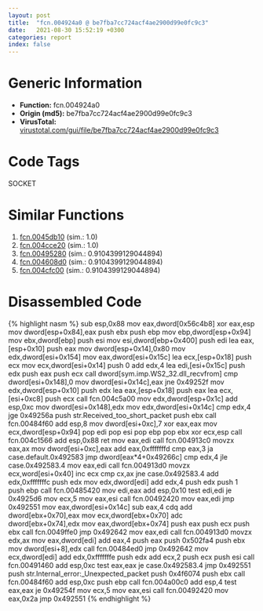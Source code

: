 ```yaml
---
layout: post
title:  "fcn.004924a0 @ be7fba7cc724acf4ae2900d99e0fc9c3"
date:   2021-08-30 15:52:19 +0300
categories: report
index: false
---
```


# Generic Information
- **Function:** fcn.004924a0
- **Origin (md5):** be7fba7cc724acf4ae2900d99e0fc9c3
- **VirusTotal:** [virustotal.com/gui/file/be7fba7cc724acf4ae2900d99e0fc9c3][virustotal_ref]

# Code Tags
<span class="tag" id="SOCKET">SOCKET</span>


# Similar Functions

1. [fcn.0045db10][similar_1_ref] (sim.: 1.0)
2. [fcn.004cce20][similar_2_ref] (sim.: 1.0)
3. [fcn.00495280][similar_3_ref] (sim.: 0.9104399129044894)
4. [fcn.004608d0][similar_4_ref] (sim.: 0.9104399129044894)
5. [fcn.004cfc00][similar_5_ref] (sim.: 0.9104399129044894)


# Disassembled Code

{% highlight nasm %}
sub esp,0x88
mov eax,dword[0x56c4b8]
xor eax,esp
mov dword[esp+0x84],eax
push ebx
push ebp
mov ebp,dword[esp+0x94]
mov ebx,dword[ebp]
push esi
mov esi,dword[ebp+0x400]
push edi
lea eax,[esp+0x10]
push eax
mov dword[esp+0x14],0x80
mov edx,dword[esi+0x154]
mov eax,dword[esi+0x15c]
lea ecx,[esp+0x18]
push ecx
mov ecx,dword[esi+0x14]
push 0
add edx,4
lea edi,[esi+0x15c]
push edx
push eax
push ecx
call dword[sym.imp.WS2_32.dll_recvfrom]
cmp dword[esi+0x148],0
mov dword[esi+0x14c],eax
jne 0x49252f
mov edx,dword[esp+0x10]
push edx
lea eax,[esp+0x18]
push eax
lea ecx,[esi+0xc8]
push ecx
call fcn.004c5a00
mov edx,dword[esp+0x1c]
add esp,0xc
mov dword[esi+0x148],edx
mov edx,dword[esi+0x14c]
cmp edx,4
jge 0x49256a
push str.Received_too_short_packet
push ebx
call fcn.00484f60
add esp,8
mov dword[esi+0xc],7
xor eax,eax
mov ecx,dword[esp+0x94]
pop edi
pop esi
pop ebp
pop ebx
xor ecx,esp
call fcn.004c1566
add esp,0x88
ret
mov eax,edi
call fcn.004913c0
movzx eax,ax
mov dword[esi+0xc],eax
add eax,0xfffffffd
cmp eax,3
ja case.default.0x492583
jmp dword[eax*4+0x49266c]
cmp edx,4
jle case.0x492583.4
mov eax,edi
call fcn.004913d0
movzx ecx,word[esi+0x40]
inc ecx
cmp cx,ax
jne case.0x492583.4
add edx,0xfffffffc
push edx
mov edx,dword[edi]
add edx,4
push edx
push 1
push ebp
call fcn.00485420
mov edi,eax
add esp,0x10
test edi,edi
je 0x4925d6
mov ecx,5
mov eax,esi
call fcn.00492420
mov eax,edi
jmp 0x492551
mov eax,dword[esi+0x14c]
sub eax,4
cdq
add dword[ebx+0x70],eax
mov ecx,dword[ebx+0x70]
adc dword[ebx+0x74],edx
mov eax,dword[ebx+0x74]
push eax
push ecx
push ebx
call fcn.0049ffe0
jmp 0x492642
mov eax,edi
call fcn.004913d0
movzx edx,ax
mov eax,dword[edi]
add eax,4
push eax
push 0x502fa4
push ebx
mov dword[esi+8],edx
call fcn.00484ed0
jmp 0x492642
mov ecx,dword[edi]
add edx,0xfffffffe
push edx
add ecx,2
push ecx
push esi
call fcn.00491460
add esp,0xc
test eax,eax
je case.0x492583.4
jmp 0x492551
push str.Internal_error:_Unexpected_packet
push 0x4f6074
push ebx
call fcn.00484f60
add esp,0xc
push ebp
call fcn.004a00c0
add esp,4
test eax,eax
je 0x49254f
mov ecx,5
mov eax,esi
call fcn.00492420
mov eax,0x2a
jmp 0x492551
{% endhighlight %}


[similar_1_ref]: /report/fcn.0045db10@289859175c221b107317af7727d26c17
[similar_2_ref]: /report/fcn.004cce20@279a61b1e76da49531f1f16fd1102a2d
[similar_3_ref]: /report/fcn.00495280@be7fba7cc724acf4ae2900d99e0fc9c3
[similar_4_ref]: /report/fcn.004608d0@289859175c221b107317af7727d26c17
[similar_5_ref]: /report/fcn.004cfc00@279a61b1e76da49531f1f16fd1102a2d
[virustotal_ref]: https://www.virustotal.com/gui/file/be7fba7cc724acf4ae2900d99e0fc9c3